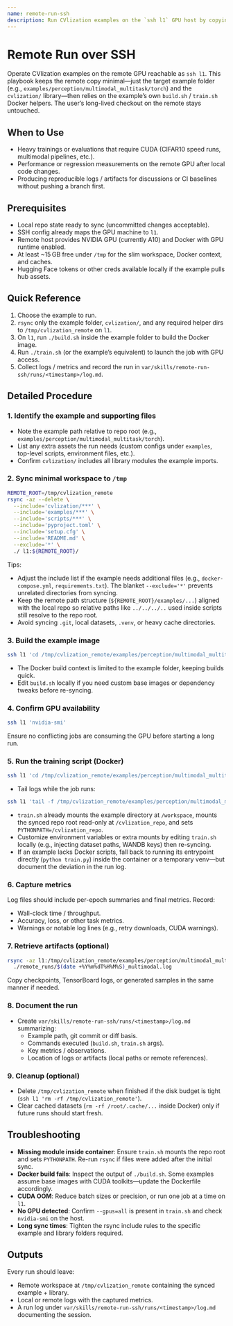 ```yaml
---
name: remote-run-ssh
description: Run CVlization examples on the `ssh l1` GPU host by copying only the needed example directory plus the shared `cvlization/` package into `/tmp`, then launching the example’s Docker scripts.
---
```


# Remote Run over SSH

Operate CVlization examples on the remote GPU reachable as `ssh l1`. This playbook keeps the remote copy minimal—just the target example folder (e.g., `examples/perception/multimodal_multitask/torch`) and the `cvlization/` library—then relies on the example’s own `build.sh` / `train.sh` Docker helpers. The user’s long-lived checkout on the remote stays untouched.

## When to Use
- Heavy trainings or evaluations that require CUDA (CIFAR10 speed runs, multimodal pipelines, etc.).
- Performance or regression measurements on the remote GPU after local code changes.
- Producing reproducible logs / artifacts for discussions or CI baselines without pushing a branch first.

## Prerequisites
- Local repo state ready to sync (uncommitted changes acceptable).
- SSH config already maps the GPU machine to `l1`.
- Remote host provides NVIDIA GPU (currently A10) and Docker with GPU runtime enabled.
- At least ~15 GB free under `/tmp` for the slim workspace, Docker context, and caches.
- Hugging Face tokens or other creds available locally if the example pulls hub assets.

## Quick Reference
1. Choose the example to run.
2. `rsync` only the example folder, `cvlization/`, and any required helper dirs to `/tmp/cvlization_remote` on `l1`.
3. On `l1`, run `./build.sh` inside the example folder to build the Docker image.
4. Run `./train.sh` (or the example’s equivalent) to launch the job with GPU access.
5. Collect logs / metrics and record the run in `var/skills/remote-run-ssh/runs/<timestamp>/log.md`.

## Detailed Procedure

### 1. Identify the example and supporting files
- Note the example path relative to repo root (e.g., `examples/perception/multimodal_multitask/torch`).
- List any extra assets the run needs (custom configs under `examples`, top-level scripts, environment files, etc.).
- Confirm `cvlization/` includes all library modules the example imports.

### 2. Sync minimal workspace to `/tmp`
```bash
REMOTE_ROOT=/tmp/cvlization_remote
rsync -az --delete \
  --include='cvlization/***' \
  --include='examples/***' \
  --include='scripts/***' \
  --include='pyproject.toml' \
  --include='setup.cfg' \
  --include='README.md' \
  --exclude='*' \
  ./ l1:${REMOTE_ROOT}/
```
Tips:
- Adjust the include list if the example needs additional files (e.g., `docker-compose.yml`, `requirements.txt`). The blanket `--exclude='*'` prevents unrelated directories from syncing.
- Keep the remote path structure (`${REMOTE_ROOT}/examples/...`) aligned with the local repo so relative paths like `../../../..` used inside scripts still resolve to the repo root.
- Avoid syncing `.git`, local datasets, `.venv`, or heavy cache directories.

### 3. Build the example image
```bash
ssh l1 'cd /tmp/cvlization_remote/examples/perception/multimodal_multitask/torch && ./build.sh'
```
- The Docker build context is limited to the example folder, keeping builds quick.
- Edit `build.sh` locally if you need custom base images or dependency tweaks before re-syncing.

### 4. Confirm GPU availability
```bash
ssh l1 'nvidia-smi'
```
Ensure no conflicting jobs are consuming the GPU before starting a long run.

### 5. Run the training script (Docker)
```bash
ssh l1 'cd /tmp/cvlization_remote/examples/perception/multimodal_multitask/torch && ./train.sh > run.log 2>&1'
```
- Tail logs while the job runs:
```bash
ssh l1 'tail -f /tmp/cvlization_remote/examples/perception/multimodal_multitask/torch/run.log'
```
- `train.sh` already mounts the example directory at `/workspace`, mounts the synced repo root read-only at `/cvlization_repo`, and sets `PYTHONPATH=/cvlization_repo`.
- Customize environment variables or extra mounts by editing `train.sh` locally (e.g., injecting dataset paths, WANDB keys) then re-syncing.
- If an example lacks Docker scripts, fall back to running its entrypoint directly (`python train.py`) inside the container or a temporary venv—but document the deviation in the run log.

### 6. Capture metrics
Log files should include per-epoch summaries and final metrics. Record:
- Wall-clock time / throughput.
- Accuracy, loss, or other task metrics.
- Warnings or notable log lines (e.g., retry downloads, CUDA warnings).

### 7. Retrieve artifacts (optional)
```bash
rsync -az l1:/tmp/cvlization_remote/examples/perception/multimodal_multitask/torch/run.log \
  ./remote_runs/$(date +%Y%m%dT%H%M%S)_multimodal.log
```
Copy checkpoints, TensorBoard logs, or generated samples in the same manner if needed.

### 8. Document the run
- Create `var/skills/remote-run-ssh/runs/<timestamp>/log.md` summarizing:
  - Example path, git commit or diff basis.
  - Commands executed (`build.sh`, `train.sh` args).
  - Key metrics / observations.
  - Location of logs or artifacts (local paths or remote references).

### 9. Cleanup (optional)
- Delete `/tmp/cvlization_remote` when finished if the disk budget is tight (`ssh l1 'rm -rf /tmp/cvlization_remote'`).
- Clear cached datasets (`rm -rf /root/.cache/...` inside Docker) only if future runs should start fresh.

## Troubleshooting
- **Missing module inside container**: Ensure `train.sh` mounts the repo root and sets `PYTHONPATH`. Re-run `rsync` if files were added after the initial sync.
- **Docker build fails**: Inspect the output of `./build.sh`. Some examples assume base images with CUDA toolkits—update the Dockerfile accordingly.
- **CUDA OOM**: Reduce batch sizes or precision, or run one job at a time on `l1`.
- **No GPU detected**: Confirm `--gpus=all` is present in `train.sh` and check `nvidia-smi` on the host.
- **Long sync times**: Tighten the rsync include rules to the specific example and library folders required.

## Outputs
Every run should leave:
- Remote workspace at `/tmp/cvlization_remote` containing the synced example + library.
- Local or remote logs with the captured metrics.
- A run log under `var/skills/remote-run-ssh/runs/<timestamp>/log.md` documenting the session.
